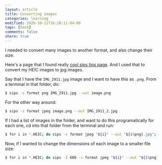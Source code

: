 ```yaml
---
layout: article
title: Converting images
categories: learning
modified: 2020-10-21T16:28:11-04:00
tags: [bash]
comments: false
share: true
---
```


I needed to convert many images to another format, and also change their size.

Here's a page that I found really [cool sips tips page](https://robservatory.com/use-sips-to-quickly-easily-and-freely-convert-image-files/). And I used that to convert my HEIC images to jpg images.

Say that I have the `IMG_2911.jpg` image and I want to have this as `.png`. From a terminal in that folder, do:

```bash
$ sips -s format png IMG_2911.jpg --out image.png
```

For the other way around:

```bash
$ sips -s format jpeg image.png --out IMG_2911_2.jpg
```

If I had a list of images in the folder, and want to do this programatically for each one, cd into that folder from the terminal and run:

```bash
$ for i in *.HEIC; do sips -s format jpeg "${i}" --out "${i%png}.jpg"; done
```

Now, if I wanted to change the dimensions of each image to a smaller file size:

```bash
$ for i in *.HEIC; do sips -Z 600 -s format jpeg "${i}" --out "${i%png}.jpg"; done
```